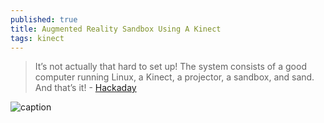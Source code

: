 ```yaml
---
published: true
title: Augmented Reality Sandbox Using A Kinect
tags: kinect
---
```

> It’s not actually that hard to set up! The system consists of a good computer running Linux, a Kinect, a projector, a sandbox, and sand. And that’s it! - [Hackaday](https://hackaday.com/2015/08/22/augmented-reality-sandbox-using-a-kinect/#more-166879)

![caption](https://hackaday.com/wp-content/uploads/2015/08/teemingfearlessethiopianwolf.gif?w=351)